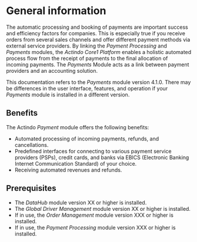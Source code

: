 # General information
The automatic processing and booking of payments are important success and efficiency factors for companies. This is especially true if you receive orders from several sales channels and offer different payment methods via external service providers. By linking the *Payment Processing* and *Payments* modules, the *Actindo Core1 Platform* enables a holistic automated process flow from the receipt of payments to the final allocation of incoming payments. The *Payments* Module acts as a link between payment providers and an accounting solution.      


This documentation refers to the *Payments* module version 4.1.0. There may be differences in the user interface, features, and operation if your *Payments* module is installed in a different version.



## Benefits
The Actindo *Payment* module offers the following benefits:
- Automated processing of incoming payments, refunds, and cancellations.
- Predefined interfaces for connecting to various payment service providers (PSPs), credit cards, and banks via EBICS (Electronic Banking Internet Communication Standard) of your choice.
- Receiving automated revenues and refunds. 

<!---Stefan, welche Modulversionen werden gebraucht?-->
## Prerequisites
- The *DataHub* module version XX or higher is installed.
- The *Global Driver Management* module version XX or higher is installed.
- If in use, the *Order Management* module version XXX or higher is installed.
- If in use, the *Payment Processing* module version XXX or higher is installed. 